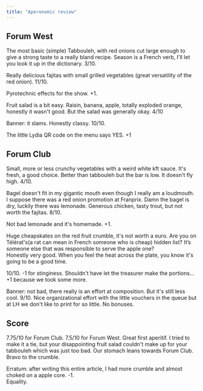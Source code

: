 ```yaml
---
title: "Aperonomic review"
---
```

## Forum West
The most basic (simple) Tabbouleh, with red onions cut large enough to give a strong taste to a really
bland recipe. Season is a French verb, I'll let you look it up in the dictionary. 3/10.

Really delicious fajitas with small grilled vegetables (great versatility of the red onion). 11/10.

Pyrotechnic effects for the show. +1.

Fruit salad is a bit easy. Raisin, banana, apple, totally exploded orange, honestly it wasn't good. But the
salad was generally okay. 4/10

Banner: it slams. Honestly classy. 10/10.

The little Lydia QR code on the menu says YES. +1

## Forum Club
Small, more or less crunchy vegetables with a weird white kft sauce. It's fresh, a good choice. Better than
tabbouleh but the bar is low. It doesn't fly high. 4/10.

Bagel doesn't fit in my gigantic mouth even though I really am a loudmouth. I suppose there was a red
onion promotion at Franprix. Damn the bagel is dry, luckily there was lemonade. Generous chicken, tasty
trout, but not worth the fajitas. 8/10.

Not bad lemonade and it's homemade. +1.

Huge cheapskates on the red fruit crumble, it's not worth a euro. Are you on Télérat's(a rat can mean in French someone who is cheap) hidden list? It’s someone else that was responsible to serve the apple one?\
Honestly very good. When you feel the heat across the plate, you know it's going to be a good time.

10/10. -1 for stinginess. Shouldn't have let the treasurer make the portions... +1 because we took some
more.

Banner: not bad, there really is an effort at composition. But it's still less cool. 9/10.
Nice organizational effort with the little vouchers in the queue but at LH we don't like to print for so little. No bonuses.

## Score
7.75/10 for Forum Club. 7.5/10 for Forum West. Great first aperitif. I tried to make it a tie, but
your disappointing fruit salad couldn't make up for your tabbouleh which was just too bad. Our stomach
leans towards Forum Club. Bravo to the crumble.

Erratum: after writing this entire article, I had more crumble and almost choked on a apple core. -1.\
Equality.